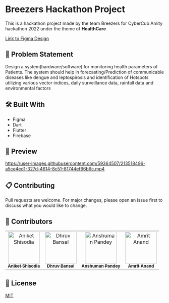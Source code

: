 # Breezers Hackathon Project

This is a hackathon project made by the team Breezers for CyberCub Amity hackathon 2022 under the theme of <b>HealthCare</b>

[Link to Figma Design](https://www.figma.com/file/U20OyXQUeN2wJWZRbwE8re/Healthy-India?node-id=0%3A1&t=hUWwTaYc1gDkrptW-0)

## 💾 Problem Statement

Design a system(hardware/software) for monitoring health parameters of Patients. The system should help in forecasting/Prediction of communicable diseases like dengue and leptospirosis and identification of Hotspots utilizing various vector indices, daily surveillance data, rainfall data and environmental factors

## 🛠️ Built With

- Figma
- Dart
- Flutter
- Firebase

## 🎥 Preview
https://user-images.githubusercontent.com/59364507/213518496-a5ce4ed1-327d-4614-8c51-81744ef66b6c.mp4


## 📋  Contributing

Pull requests are welcome. For major changes, please open an issue first to discuss what you would like to change.

## 📓 Contributors

<table>
  <tbody>
    <tr>
      <td align="center"><a href="https://github.com/aniketshisodia"><img src="https://avatars.githubusercontent.com/u/119408354?v=4" width="100px;" alt="Aniket Shisodia"/><br /><sub><b>Aniket Shisodia</b></sub></a></td>
      <td align="center"><a href="https://github.com/MRfantastic3DGamer"><img src="https://avatars.githubusercontent.com/u/66933165?v=4" width="100px;" alt="Dhruv Bansal"/><br /><sub><b>Dhruv Bansal</b></sub></a></td>
      <td align="center"><a href="https://github.com/anshu-6537"><img src="https://avatars.githubusercontent.com/u/98105620?v=4" width="100px;" alt="Anshuman Pandey"/><br /><sub><b>Anshuman Pandey</b></sub></a></td>
      <td align="center"><a href="https://github.com/galahad42"><img src="https://avatars.githubusercontent.com/u/59364507?s=400&u=0a30100e5746dd19302d5c60836806bf11f83ef2&v=4" width="100px;" alt="Amrit Anand"/><br /><sub><b>Amrit Anand</b></sub></a></td>
    <tbody>
  </table>
  
## 📜  License
[MIT](./LICENSE)
